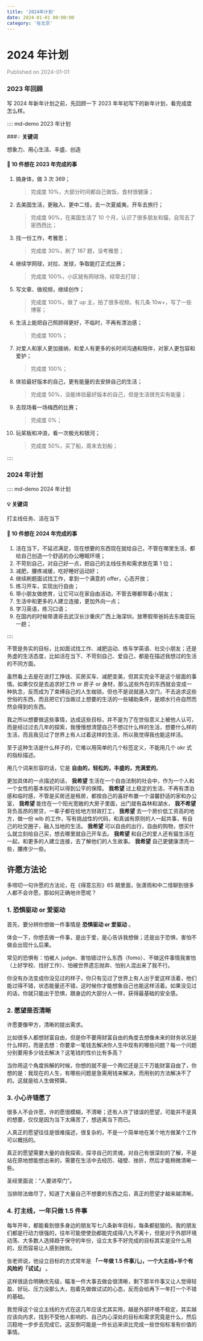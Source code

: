 ```yaml
---
title: '2024年计划'
date: 2024-01-01 00:00:00
category: '在北京'
---
```


# 2024 年计划

<font color=gray>Published on 2024-01-01</font>

### 2023 年回顾

写 2024 年新年计划之前，先回顾一下 2023 年年初写下的新年计划，看完成度怎么样。

:::: md-demo 2023 年计划

###💡 **关键词**

想象力、用心生活、丰盛、创造

#### 💎 **10 件想在 2023 年完成的事**

1. 搞身体，做 3 次 369；
   > 完成度 10%，大部分时间都自己做饭，食材很健康；
2. 去美国生活，更融入、更中二怪，去一次夏威夷，开车去旅行；
   > 完成度 90%，在美国生活了 10 个月，认识了很多朋友和猫，自驾去了密西西比；
3. 找一份工作，考雅思；
   > 完成度 30%，刷了 187 题，没考雅思；
4. 继续学网球，对拉、发球，争取能打正式比赛；
   > 完成度 100%，小区就有网球场，经常去打球；
5. 写文章、做视频，继续创作；
   > 完成度 100%，做了 up 主，拍了很多视频，有几条 10w+，写了一些博客；
6. 生活上能把自己照顾得更好，不临时，不再有漂泊感；
   > 完成度 100%；
7. 对爱人和家人更加接纳，和爱人有更多的长时间沟通和陪伴，对家人更包容和爱护；
   > 完成度 100%；
8. 体验最好版本的自己，更有能量的去安排自己的生活；
   > 完成度 50%，没能体验最好版本的自己，但是生活很充实有能量；
9. 去现场看一场梅西的比赛；
   > 完成度 0%；
10. 玩桨板和冲浪，看一次极光和银河；
    > 完成度 50%，买了船，周末去划船；

::::

### 2024 年计划

:::: md-demo 2024 年计划

#### 💡 **关键词**

打主线任务、活在当下

#### 💎 **10 件想在 2024 年完成的事**

1. 活在当下，不延迟满足，现在想要的东西现在就给自己，不管在哪里生活，都给自己创造一个舒适的办公睡眠环境；
2. 不苛刻自己，对自己好一点，把自己的主线任务和需求放在第 1 位；
3. 减肥，腰疼减缓，吃好睡好运动好；
4. 继续刷题面试找工作，拿到一个满意的 offer，心态开放；
5. 练习开车，实现出行自由；
6. 带小朋友做绝育，让它可以在家自由活动，不管去哪都带着小朋友；
7. 生活中和更多的人建立连接，更加外向一点；
8. 学习英语，练习口语；
9. 在国内的时候带潇哥去武汉长沙重庆广西上海深圳，放寒假带爸妈去东南亚玩一趟；

::::

不管是务实的目标，比如面试找工作、减肥运动、练车学英语、社交小朋友；还是务虚的生活态度，比如活在当下、不苛刻自己、爱自己，都是在描述我想过的生活的不同方面。

虽然看上去是在说打工挣钱、买房买车、减肥变美，但其实完全不是这个层面的事情。如果仅仅是去追求好工作 or 房子 or 身材，那么这些外在的东西就会变成一种执念，反而成为了束缚自己的人生枷锁。但也不是说就遁入空门，不去追求这些世俗的东西，而且把它们当做过上想要的生活的一些辅助条件，是顺水行舟自然而然会得到的东西。

我之所以想要做这些事情，达成这些目标，并不是为了在世俗意义上被他人认可，而是经过过去几年的探索，我慢慢想清楚自己不想过什么样的生活，想要什么样的生活，而且我见过了世界上有人过着这样的生活，所以我觉得我也能这样活。

至于这种生活是什么样子的，它难以用简单的几个标签定义，不能用几个 okr 式的指标描述。

用几个词来形容的话，它是 **自由的，轻松的，丰盛的，充满爱的**。

更加具体的一点描述的话， **我希望** 生活在一个自由法制的社会中，作为一个人和一个女性的基本权利可以得到公平的保障。 **我希望** 过上稳定的生活，不再有漂泊感和临时感，不管是买房还是租房，都按自己的喜好布置一个温馨舒适的家和办公室， **我希望** 能住在一个阳光宽敞的大房子里面，出门就有森林和湖水， **我不希望** 背负高昂的房贷，一辈子都在给地方财政打工， **我希望** 去一个房价低工资高的地方，做一份 wlb 的工作，写有挑战性的代码，和真诚有原则的人一起共事，有自己的社交圈子，融入当地的生活。 **我希望** 可以自由的出行，自由的购物，想买什么就立刻给自己买，想去哪里就自己开车去。 **我希望** 和自己的爱人还有猫生活在一起，和更多的人建立连接，去了解他们的人生故事。 **我希望** 自己更健康漂亮一些，腰疼少一些。

## 许愿方法论

多唠叨一句许愿的方法论，在《得意忘形》65 期里面，张潇雨和中二怪聊到很多人都不会许愿，那如何正确地许愿呢？

### 1. 恐惧驱动 or 爱驱动

首先，要分辨你想做一件事情是 **恐惧驱动 or 爱驱动** 。

体会一下，你想去做一件事，是出于爱，是心告诉我想做；还是出于恐惧，害怕不做会出现什么后果。

常见的恐惧有：怕被人 judge、害怕错过什么东西（fomo）、不做这件事情我害怕（上好学校、找好工作）、怕被世界遗忘抛弃、怕别人混出来了我不行。

你没有办法变成你没见过的样子，你只有见过了世界上有人出于爱这样活着，他们能过得不错，状态能量还不错，这时候你才能想象自己也能这样活着。如果没见过的话，你就只能出于恐惧，跟身边的大部分人一样，获得最基础的安全感。

### 2. 愿望是否清晰

许愿要像甲方，清晰的提出需求。

比如很多人都想财富自由，但是你不要用财富自由的角度去想像未来的财务状况是什么样的，而是去想：你要拿一笔钱去解决你人生中现有的哪些问题？每一个问题分别要用多少钱去解决？这笔钱的性价比有多高？

当你用这个角度拆解的时候，你想的就不是一个两亿还是三千万能财富自由了，你想的是：我现在的人生，有哪些问题是急需用钱来解决，而用别的方法解决不了的。这就是给人生做预算。

### 3. 小心许错愿了

很多人不会许愿，许的愿很模糊，不清晰；还有人许了错误的愿望，可能并不是真的想要，仅仅是因为当下太痛苦了，想逃离当下而已。

人真正的愿望往往是很难描述，很复杂的，不是一个简单地在某个地方做某个工作可以概括的。

真正的愿望需要大量的自我探索，探寻自己的灵魂，对自己有很深刻的了解，不是站在原地想能想出来的，需要在生活中去经历、碰壁、挫折，然后才能稍微清晰一些。

圣经里面说：“人要进窄门”。

当排除法做尽了，知道了大量自己不想要的东西之后，真正的愿望才越来越清晰。

### 4. 打主线，一年只做 1.5 件事

每年开年，都能看到很多身边的朋友写七八条新年目标，每条都挺狠的。我的朋友们都是行动力很强的，往年可能使使劲都能完成得八九不离十，但是对于外部环境动荡、大多数人选择趋于保守的年份，设立太多不好完成的目标其实是没什么用的，反而容易让人感到挫败。

张老师说，他设立目标的方式常年是 **「一年做 1.5 件事儿」，一个大主线+半个有风险的「试试」** 。

这样很适合明确优先级，瞄准一件大事去做会很清晰，剩下那半件事又让人觉得轻盈、好玩、压力没那么大，抱着先做做试试的心态，反而会给再下一年打一个不错的基础。

我觉得这个设立主线的方式在这几年应该尤其实用，越是外部环境不稳定，其实越应该向内求，找到不受他人影响的、自己内心深处的目标和需求究竟是什么，然后沉稳地一步步去完成它。这反倒可能是一件长远来讲比完成一些世俗标准有价值的事情。
